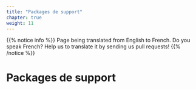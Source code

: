 ```yaml
---
title: "Packages de support"
chapter: true
weight: 11
---
```


{{% notice info %}}
<i class="fas fa-language"></i> Page being translated from 
English to French. Do you speak French? Help us to translate
it by sending us pull requests!
{{% /notice %}}

# Packages de support


